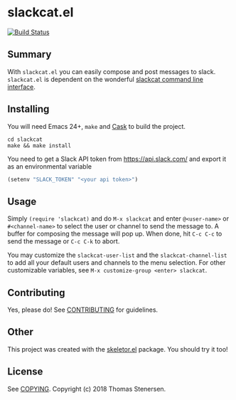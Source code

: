 # slackcat.el
[![Build Status](https://travis-ci.com/thomsten/slackcat.el.svg?branch=master)](https://travis-ci.com/thomsten/slackcat.el)

## Summary

With `slackcat.el` you can easily compose and post messages to slack.
`slackcat.el` is dependent on the wonderful
[slackcat command line interface](https://github.com/rlister/slackcat).

## Installing

You will need Emacs 24+, `make` and [Cask](https://github.com/cask/cask) to
build the project.

    cd slackcat
    make && make install

You need to get a Slack API token from https://api.slack.com/ and export it as
an environmental variable

```.el
(setenv "SLACK_TOKEN" "<your api token>")
```

## Usage

Simply `(require 'slackcat)` and do `M-x slackcat` and enter `@<user-name>` or
`#<channel-name>` to select the user or channel to send the message to. A buffer
for composing the message will pop up. When done, hit `C-c C-c` to send the
message or `C-c C-k` to abort.

You may customize the `slackcat-user-list` and the `slackcat-channel-list` to
add all your default users and channels to the menu selection. For other
customizable variables, see `M-x customize-group <enter> slackcat`.


## Contributing

Yes, please do! See [CONTRIBUTING][] for guidelines.

## Other

This project was created with the
[skeletor.el](https://github.com/chrisbarrett/skeletor.el) package. You should
try it too!

## License

See [COPYING][]. Copyright (c) 2018 Thomas Stenersen.

[CONTRIBUTING]: ./CONTRIBUTING.md
[COPYING]: ./COPYING
